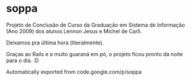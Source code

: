 # soppa

Projeto de Conclusão de Curso da Graduação em Sistema de Informação (Ano 2009) dos alunos Lennon Jesus e Michel de Carli.

Deixamos pra última hora (literalmente).

Graças ao Rails e a muito guaraná em pó, o projeto ficou pronto da noite para o dia. :D

Automatically exported from code.google.com/p/soppa
